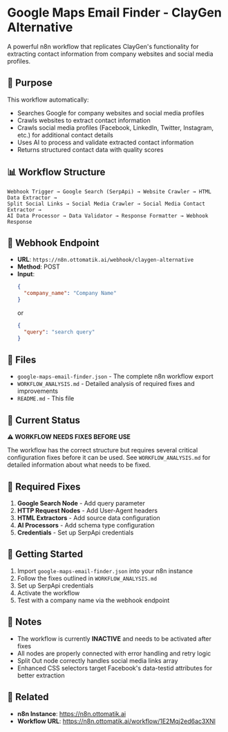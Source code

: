 # Google Maps Email Finder - ClayGen Alternative

A powerful n8n workflow that replicates ClayGen's functionality for extracting contact information from company websites and social media profiles.

## 🎯 **Purpose**

This workflow automatically:
- Searches Google for company websites and social media profiles
- Crawls websites to extract contact information
- Crawls social media profiles (Facebook, LinkedIn, Twitter, Instagram, etc.) for additional contact details
- Uses AI to process and validate extracted contact information
- Returns structured contact data with quality scores

## 📊 **Workflow Structure**

```
Webhook Trigger → Google Search (SerpApi) → Website Crawler → HTML Data Extractor → 
Split Social Links → Social Media Crawler → Social Media Contact Extractor → 
AI Data Processor → Data Validator → Response Formatter → Webhook Response
```

## 🔗 **Webhook Endpoint**

- **URL**: `https://n8n.ottomatik.ai/webhook/claygen-alternative`
- **Method**: POST
- **Input**: 
  ```json
  {
    "company_name": "Company Name"
  }
  ```
  or
  ```json
  {
    "query": "search query"
  }
  ```

## 📁 **Files**

- `google-maps-email-finder.json` - The complete n8n workflow export
- `WORKFLOW_ANALYSIS.md` - Detailed analysis of required fixes and improvements
- `README.md` - This file

## 🚨 **Current Status**

**⚠️ WORKFLOW NEEDS FIXES BEFORE USE**

The workflow has the correct structure but requires several critical configuration fixes before it can be used. See `WORKFLOW_ANALYSIS.md` for detailed information about what needs to be fixed.

## 🔧 **Required Fixes**

1. **Google Search Node** - Add query parameter
2. **HTTP Request Nodes** - Add User-Agent headers
3. **HTML Extractors** - Add source data configuration
4. **AI Processors** - Add schema type configuration
5. **Credentials** - Set up SerpApi credentials

## 🚀 **Getting Started**

1. Import `google-maps-email-finder.json` into your n8n instance
2. Follow the fixes outlined in `WORKFLOW_ANALYSIS.md`
3. Set up SerpApi credentials
4. Activate the workflow
5. Test with a company name via the webhook endpoint

## 📝 **Notes**

- The workflow is currently **INACTIVE** and needs to be activated after fixes
- All nodes are properly connected with error handling and retry logic
- Split Out node correctly handles social media links array
- Enhanced CSS selectors target Facebook's data-testid attributes for better extraction

## 🔗 **Related**

- **n8n Instance**: https://n8n.ottomatik.ai
- **Workflow URL**: https://n8n.ottomatik.ai/workflow/1E2Mqj2ed6ac3XNl